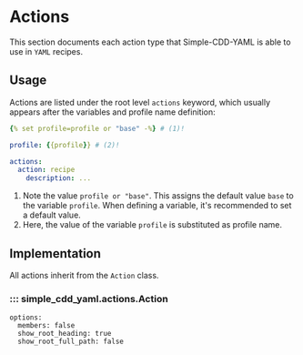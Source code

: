 # Actions

This section documents each action type that Simple-CDD-YAML is able to use in
`YAML` recipes.

## Usage

Actions are listed under the root level `actions` keyword, which usually appears after the variables and profile name definition:

```yaml
{% set profile=profile or "base" -%} # (1)!

profile: {{profile}} # (2)!

actions:
  action: recipe
    description: ...
```

1. Note the value `profile or "base"`. This assigns the default value `base` to
   the variable `profile`. When defining a variable, it's recommended to set a
   default value.
2. Here, the value of the variable `profile` is substituted as profile name.

## Implementation

All actions inherit from the `Action` class.

### ::: simple_cdd_yaml.actions.Action
    options:
      members: false
      show_root_heading: true
      show_root_full_path: false
